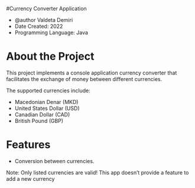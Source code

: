 #Currency Converter Application

* @author Valdeta Demiri
* Date Created: 2022
* Programming Language: Java
 
# About the Project

This project implements a console application currency converter that facilitates the exchange of money between different currencies. 

The supported currencies include:
- Macedonian Denar (MKD)
- United States Dollar (USD)
- Canadian Dollar (CAD)
- British Pound (GBP)

# Features
- Conversion between currencies.

Note: Only listed currencies are valid! This app doesn’t provide a feature to add a new currency

